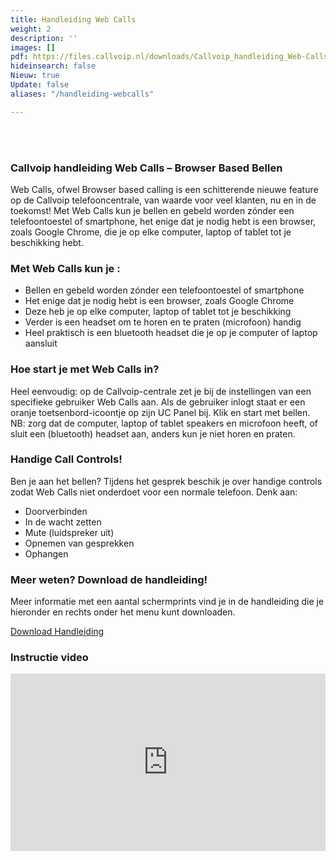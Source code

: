 ```yaml
---
title: Handleiding Web Calls
weight: 2
description: ''
images: []
pdf: https://files.callvoip.nl/downloads/Callvoip_handleiding_Web-Calls-Browser-Based-Bellen.pdf
hideinsearch: false
Nieuw: true
Update: false
aliases: "/handleiding-webcalls"

---
```

<br>

<br>

<h3>Callvoip handleiding Web Calls – Browser Based Bellen </h3>

Web Calls, ofwel Browser based calling is een schitterende nieuwe feature op de Callvoip
telefooncentrale, van waarde voor veel klanten, nu en in de toekomst!
Met Web Calls kun je bellen en gebeld worden zónder een telefoontoestel of smartphone,
het enige dat je nodig hebt is een browser, zoals Google Chrome, die je op elke computer,
laptop of tablet tot je beschikking hebt.

<h3>Met Web Calls kun je :</h3>

* Bellen en gebeld worden zónder een telefoontoestel of smartphone
* Het enige dat je nodig hebt is een browser, zoals Google Chrome
* Deze heb je op elke computer, laptop of tablet tot je beschikking
* Verder is een headset om te horen en te praten (microfoon) handig
* Heel praktisch is een bluetooth headset die je op je computer of laptop aansluit

<h3>Hoe start je met Web Calls  in?</h3>

Heel eenvoudig: op de Callvoip-centrale zet je bij de instellingen van een specifieke gebruiker Web Calls aan. Als de gebruiker inlogt staat er een oranje toetsenbord-icoontje op zijn UC Panel bij. Klik en start met bellen.  
NB: zorg dat de computer, laptop of tablet speakers en microfoon heeft, of sluit een (bluetooth) headset aan, anders kun je niet horen en praten.

<h3>Handige Call Controls!</h3>  
Ben je aan het bellen? Tijdens het gesprek beschik je over handige controls zodat Web Calls niet onderdoet voor een normale telefoon. Denk aan:

* Doorverbinden
* In de wacht zetten
* Mute (luidspreker uit)
* Opnemen van gesprekken
* Ophangen

<h3>Meer weten? Download de handleiding!</h3>

Meer informatie met een aantal schermprints vind je in de handleiding die je hieronder en rechts onder het menu kunt downloaden.

<a href="https://files.callvoip.nl/downloads/Callvoip_handleiding_Web-Calls-Browser-Based-Bellen.pdf" class="button">Download Handleiding</a>

<h3>Instructie video</h3>

<div style="position: relative; padding-bottom: 56.25%; height: 0; overflow: hidden;">
<iframe src="https://www.youtube.com/embed/PyH71iA1e9s" style="position: absolute; top: 0; left: 0; width: 100%; height: 100%; border:0;" allowfullscreen title="YouTube Video"></iframe></div>